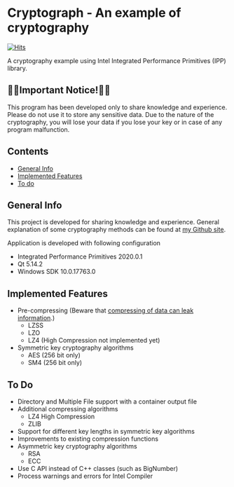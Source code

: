 # Cryptograph - An example of cryptography
 
 [![Hits](https://hits.seeyoufarm.com/api/count/incr/badge.svg?url=https%3A%2F%2Fgithub.com%2Fegecetin%2Fcryptograph)](https://hits.seeyoufarm.com)
 
 A cryptography example using Intel Integrated Performance Primitives (IPP) library.

## &#x1F53B;&#x1F53B;Important Notice!&#x1F53B;&#x1F53B;

This program has been developed only to share knowledge and experience. Please do not use it to store any sensitive data. Due to the nature of the cryptography, you will lose your data if you lose your key or in case of any program malfunction.
 
## Contents

* [General Info](#general-info)
* [Implemented Features](#implemented-features)
* [To do](#to-do)

## General Info

This project is developed for sharing knowledge and experience. General explanation of some cryptography methods can be found at [my Github site](https://egecetin.github.io/Projects/crypto.html).

Application is developed with following configuration

* Integrated Performance Primitives 2020.0.1
* Qt 5.14.2
* Windows SDK 10.0.17763.0

## Implemented Features

* Pre-compressing (Beware that [compressing of data can leak information](https://crypto.stackexchange.com/questions/29972/is-there-an-existing-cryptography-algorithm-method-that-both-encrypts-and-comp/29974#29974).)
  - LZSS
  - LZO
  - LZ4 (High Compression not implemented yet)
* Symmetric key cryptography algorithms
  - AES (256 bit only)
  - SM4 (256 bit only)
  
## To Do

* Directory and Multiple File support with a container output file
* Additional compressing algorithms
  - LZ4 High Compression
  - ZLIB
* Support for different key lengths in symmetric key algorithms
* Improvements to existing compression functions
* Asymmetric key cryptography algorithms
  - RSA
  - ECC
* Use C API instead of C++ classes (such as BigNumber)
* Process warnings and errors for Intel Compiler

